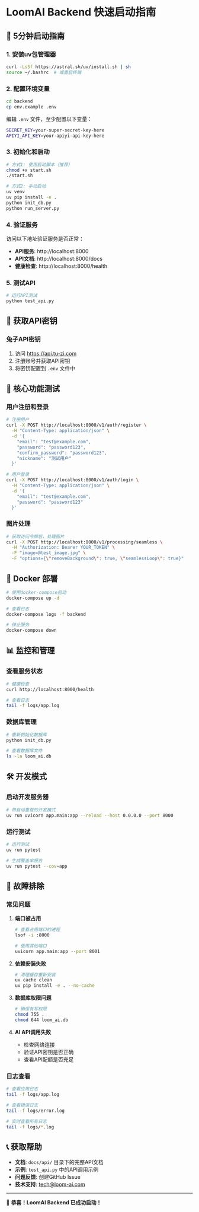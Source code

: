 # LoomAI Backend 快速启动指南

## 🚀 5分钟启动指南

### 1. 安装uv包管理器

```bash
curl -LsSf https://astral.sh/uv/install.sh | sh
source ~/.bashrc  # 或重启终端
```

### 2. 配置环境变量

```bash
cd backend
cp env.example .env
```

编辑 `.env` 文件，至少配置以下变量：
```bash
SECRET_KEY=your-super-secret-key-here
APIYI_API_KEY=your-apiyi-api-key-here
```

### 3. 初始化和启动

```bash
# 方式1: 使用启动脚本（推荐）
chmod +x start.sh
./start.sh

# 方式2: 手动启动
uv venv
uv pip install -e .
python init_db.py
python run_server.py
```

### 4. 验证服务

访问以下地址验证服务是否正常：

- **API服务**: http://localhost:8000
- **API文档**: http://localhost:8000/docs
- **健康检查**: http://localhost:8000/health

### 5. 测试API

```bash
# 运行API测试
python test_api.py
```

## 🔑 获取API密钥

### 兔子API密钥

1. 访问 https://api.tu-zi.com
2. 注册账号并获取API密钥
3. 将密钥配置到 `.env` 文件中

## 🎯 核心功能测试

### 用户注册和登录

```bash
# 注册用户
curl -X POST http://localhost:8000/v1/auth/register \
  -H "Content-Type: application/json" \
  -d '{
    "email": "test@example.com",
    "password": "password123",
    "confirm_password": "password123",
    "nickname": "测试用户"
  }'

# 用户登录
curl -X POST http://localhost:8000/v1/auth/login \
  -H "Content-Type: application/json" \
  -d '{
    "email": "test@example.com",
    "password": "password123"
  }'
```

### 图片处理

```bash
# 获取访问令牌后，处理图片
curl -X POST http://localhost:8000/v1/processing/seamless \
  -H "Authorization: Bearer YOUR_TOKEN" \
  -F "image=@test_image.jpg" \
  -F "options={\"removeBackground\": true, \"seamlessLoop\": true}"
```

## 🐳 Docker 部署

```bash
# 使用docker-compose启动
docker-compose up -d

# 查看日志
docker-compose logs -f backend

# 停止服务
docker-compose down
```

## 📊 监控和管理

### 查看服务状态

```bash
# 健康检查
curl http://localhost:8000/health

# 查看日志
tail -f logs/app.log
```

### 数据库管理

```bash
# 重新初始化数据库
python init_db.py

# 查看数据库文件
ls -la loom_ai.db
```

## 🛠️ 开发模式

### 启动开发服务器

```bash
# 带自动重载的开发模式
uv run uvicorn app.main:app --reload --host 0.0.0.0 --port 8000
```

### 运行测试

```bash
# 运行测试
uv run pytest

# 生成覆盖率报告
uv run pytest --cov=app
```

## 🔧 故障排除

### 常见问题

1. **端口被占用**
   ```bash
   # 查看占用端口的进程
   lsof -i :8000
   
   # 使用其他端口
   uvicorn app.main:app --port 8001
   ```

2. **依赖安装失败**
   ```bash
   # 清理缓存重新安装
   uv cache clean
   uv pip install -e . --no-cache
   ```

3. **数据库权限问题**
   ```bash
   # 确保有写权限
   chmod 755 .
   chmod 644 loom_ai.db
   ```

4. **AI API调用失败**
   - 检查网络连接
   - 验证API密钥是否正确
   - 查看API配额是否充足

### 日志查看

```bash
# 查看应用日志
tail -f logs/app.log

# 查看错误日志  
tail -f logs/error.log

# 实时查看所有日志
tail -f logs/*.log
```

## 📞 获取帮助

- **文档**: `docs/api/` 目录下的完整API文档
- **示例**: `test_api.py` 中的API调用示例
- **问题反馈**: 创建GitHub Issue
- **技术支持**: tech@loom-ai.com

---

🎉 **恭喜！LoomAI Backend 已成功启动！**

